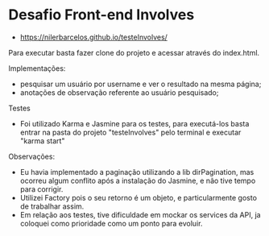 # Desafio Front-end Involves

- https://nilerbarcelos.github.io/testeInvolves/

Para executar basta fazer clone do projeto e acessar através do index.html.

Implementações:
- pesquisar um usuário por username e ver o resultado na mesma página;
- anotações de observação referente ao usuário pesquisado;

Testes
- Foi utilizado Karma e Jasmine para os testes, para executá-los basta entrar na pasta do projeto "testeInvolves" pelo terminal e executar "karma start"

Observações:
- Eu havia implementado a paginação utilizando a lib dirPagination, mas ocorreu algum conflito após a instalação do Jasmine, e não tive tempo para corrigir.
- Utilizei Factory pois o seu retorno é um objeto, e particularmente gosto de trabalhar assim.
- Em relação aos testes, tive dificuldade em mockar os services da API, ja coloquei como prioridade como um ponto para evoluir. 



